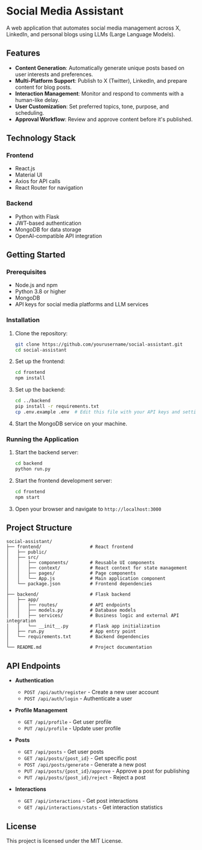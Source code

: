 # Social Media Assistant

A web application that automates social media management across X, LinkedIn, and personal blogs using LLMs (Large Language Models).

## Features

- **Content Generation**: Automatically generate unique posts based on user interests and preferences.
- **Multi-Platform Support**: Publish to X (Twitter), LinkedIn, and prepare content for blog posts.
- **Interaction Management**: Monitor and respond to comments with a human-like delay.
- **User Customization**: Set preferred topics, tone, purpose, and scheduling.
- **Approval Workflow**: Review and approve content before it's published.

## Technology Stack

### Frontend
- React.js
- Material UI
- Axios for API calls
- React Router for navigation

### Backend
- Python with Flask
- JWT-based authentication
- MongoDB for data storage
- OpenAI-compatible API integration

## Getting Started

### Prerequisites
- Node.js and npm
- Python 3.8 or higher
- MongoDB
- API keys for social media platforms and LLM services

### Installation

1. Clone the repository:
   ```bash
   git clone https://github.com/yourusername/social-assistant.git
   cd social-assistant
   ```

2. Set up the frontend:
   ```bash
   cd frontend
   npm install
   ```

3. Set up the backend:
   ```bash
   cd ../backend
   pip install -r requirements.txt
   cp .env.example .env  # Edit this file with your API keys and settings
   ```

4. Start the MongoDB service on your machine.

### Running the Application

1. Start the backend server:
   ```bash
   cd backend
   python run.py
   ```

2. Start the frontend development server:
   ```bash
   cd frontend
   npm start
   ```

3. Open your browser and navigate to `http://localhost:3000`

## Project Structure

```
social-assistant/
├── frontend/                  # React frontend
│   ├── public/
│   ├── src/
│   │   ├── components/        # Reusable UI components
│   │   ├── context/           # React context for state management
│   │   ├── pages/             # Page components
│   │   └── App.js             # Main application component
│   └── package.json           # Frontend dependencies
│
├── backend/                   # Flask backend
│   ├── app/
│   │   ├── routes/            # API endpoints
│   │   ├── models.py          # Database models
│   │   ├── services/          # Business logic and external API integration
│   │   └── __init__.py        # Flask app initialization
│   ├── run.py                 # App entry point
│   └── requirements.txt       # Backend dependencies
│
└── README.md                  # Project documentation
```

## API Endpoints

- **Authentication**
  - `POST /api/auth/register` - Create a new user account
  - `POST /api/auth/login` - Authenticate a user

- **Profile Management**
  - `GET /api/profile` - Get user profile
  - `PUT /api/profile` - Update user profile

- **Posts**
  - `GET /api/posts` - Get user posts
  - `GET /api/posts/{post_id}` - Get specific post
  - `POST /api/posts/generate` - Generate a new post
  - `PUT /api/posts/{post_id}/approve` - Approve a post for publishing
  - `PUT /api/posts/{post_id}/reject` - Reject a post

- **Interactions**
  - `GET /api/interactions` - Get post interactions
  - `GET /api/interactions/stats` - Get interaction statistics

## License

This project is licensed under the MIT License.